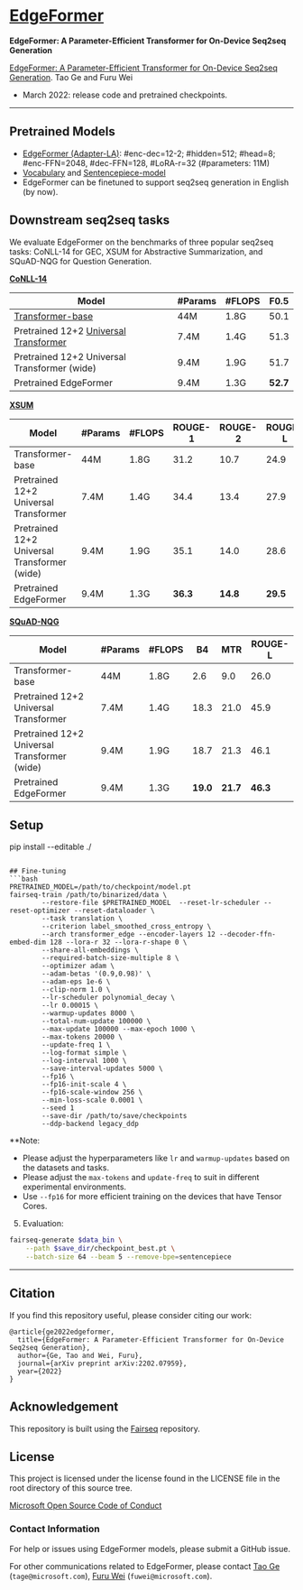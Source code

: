 # [EdgeFormer](https://arxiv.org/abs/2202.07959)

**EdgeFormer: A Parameter-Efficient Transformer for On-Device Seq2seq Generation** 

[EdgeFormer: A Parameter-Efficient Transformer for On-Device Seq2seq Generation](https://arxiv.org/abs/2202.07959). Tao Ge and Furu Wei

- March 2022: release code and pretrained checkpoints.

---

## Pretrained Models

- [EdgeFormer (Adapter-LA)](https://msranlp.blob.core.windows.net/edgeformer/v1/edgeformer_lora32_pretrain_checkpoint_250k.pt): #enc-dec=12-2; #hidden=512; #head=8; #enc-FFN=2048, #dec-FFN=128, #LoRA-r=32 (#parameters: 11M)
- [Vocabulary](https://msranlp.blob.core.windows.net/edgeformer/v1/dict.src.txt) and [Sentencepiece-model](https://msranlp.blob.core.windows.net/edgeformer/v1/spm2k-fy22.model)
- EdgeFormer can be finetuned to support seq2seq generation in English (by now).


## Downstream seq2seq tasks

We evaluate EdgeFormer on the benchmarks of three popular seq2seq tasks: CoNLL-14 for GEC, XSUM for Abstractive Summarization, and SQuAD-NQG for Question Generation.

[**CoNLL-14**](https://aclanthology.org/W14-1701.pdf)

|   Model   |   #Params   |#FLOPS|F0.5|
|-----------|-------------|-----------|-----------|
| [Transformer-base](https://arxiv.org/abs/1706.03762)     | 44M |     1.8G    | 50.1 |
| Pretrained 12+2 [Universal Transformer](https://arxiv.org/abs/1807.03819)      | 7.4M        | 1.4G      | 51.3 |
| Pretrained 12+2 Universal Transformer (wide)      | 9.4M        | 1.9G      | 51.7 |
| Pretrained EdgeFormer   | 9.4M        | 1.3G      | **52.7**      |

[**XSUM**](https://arxiv.org/pdf/1808.08745.pdf)

|   Model   |   #Params   |#FLOPS|ROUGE-1|ROUGE-2|ROUGE-L|
|-----------|-------------|-----------|-----------|-----------|-----------|
| Transformer-base     | 44M |     1.8G    | 31.2 | 10.7 | 24.9 |
| Pretrained 12+2 Universal Transformer   | 7.4M        | 1.4G      | 34.4 | 13.4 | 27.9 |
| Pretrained 12+2 Universal Transformer (wide)       | 9.4M        | 1.9G      | 35.1 | 14.0 | 28.6 |
| Pretrained EdgeFormer   | 9.4M        | 1.3G      | **36.3**      | **14.8** | **29.5** |

[**SQuAD-NQG**](https://arxiv.org/abs/1705.00106)

|   Model   |   #Params   |#FLOPS|B4|MTR|ROUGE-L|
|-----------|-------------|-----------|-----------|-----------|-----------|
| Transformer-base    | 44M |     1.8G    | 2.6 | 9.0 | 26.0|
| Pretrained 12+2 Universal Transformer      | 7.4M        | 1.4G      | 18.3 | 21.0 | 45.9 |
| Pretrained 12+2 Universal Transformer (wide)       | 9.4M        | 1.9G      | 18.7 | 21.3 | 46.1 |
| Pretrained EdgeFormer   | 9.4M        | 1.3G      | **19.0**      | **21.7** | **46.3** |


## Setup

pip install --editable ./
```

## Fine-tuning
```bash
PRETRAINED_MODEL=/path/to/checkpoint/model.pt
fairseq-train /path/to/binarized/data \
        --restore-file $PRETRAINED_MODEL  --reset-lr-scheduler --reset-optimizer --reset-dataloader \
        --task translation \
        --criterion label_smoothed_cross_entropy \
        --arch transformer_edge --encoder-layers 12 --decoder-ffn-embed-dim 128 --lora-r 32 --lora-r-shape 0 \
        --share-all-embeddings \
        --required-batch-size-multiple 8 \
        --optimizer adam \
        --adam-betas '(0.9,0.98)' \
        --adam-eps 1e-6 \
        --clip-norm 1.0 \
        --lr-scheduler polynomial_decay \
        --lr 0.00015 \
        --warmup-updates 8000 \
        --total-num-update 100000 \
        --max-update 100000 --max-epoch 1000 \
        --max-tokens 20000 \
        --update-freq 1 \
        --log-format simple \
        --log-interval 1000 \
        --save-interval-updates 5000 \
        --fp16 \
        --fp16-init-scale 4 \
        --fp16-scale-window 256 \
        --min-loss-scale 0.0001 \
        --seed 1
        --save-dir /path/to/save/checkpoints
        --ddp-backend legacy_ddp
```
**Note: 
- Please adjust the hyperparameters like `lr` and `warmup-updates` based on the datasets and tasks.
- Please adjust the `max-tokens` and `update-freq` to suit in different experimental environments.
- Use `--fp16` for more efficient training on the devices that have Tensor Cores.

5. Evaluation:

```bash
fairseq-generate $data_bin \
    --path $save_dir/checkpoint_best.pt \
    --batch-size 64 --beam 5 --remove-bpe=sentencepiece
```

---

## Citation

If you find this repository useful, please consider citing our work:
```
@article{ge2022edgeformer,
  title={EdgeFormer: A Parameter-Efficient Transformer for On-Device Seq2seq Generation},
  author={Ge, Tao and Wei, Furu},
  journal={arXiv preprint arXiv:2202.07959},
  year={2022}
}
```

## Acknowledgement

This repository is built using the [Fairseq](https://github.com/pytorch/fairseq) repository.

## License
This project is licensed under the license found in the LICENSE file in the root directory of this source tree.

[Microsoft Open Source Code of Conduct](https://opensource.microsoft.com/codeofconduct)

### Contact Information

For help or issues using EdgeFormer models, please submit a GitHub issue.

For other communications related to EdgeFormer, please contact [Tao Ge](https://www.microsoft.com/en-us/research/people/tage/) (`tage@microsoft.com`), [Furu Wei](http://gitnlp.org/) (`fuwei@microsoft.com`).
